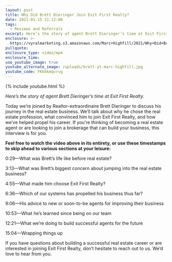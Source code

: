 ```yaml
---
layout: post
title: Why Did Brett Dieringer Join Exit First Realty?
date: 2021-01-15 11:12:00
tags:
  - Reviews and Referrals
excerpt: Here’s the story of agent Brett Dieringer’s time at Exit First Realty.
enclosure: >-
  https://vyralmarketing.s3.amazonaws.com/Marc+Highfill/2021/Why+Did+Brett+Dieringer+Join+Exit+First+Realty_.mp4
pullquote:
enclosure_type: video/mp4
enclosure_time:
use_youtube_image: true
youtube_alternate_image: /uploads/brett-yt-marc-highfill.jpg
youtube_code: FKk6kmqvrvg
---
```


{% include youtube.html %}

*Here’s the story of agent Brett Dieringer’s time at Exit First Realty.*

Today we’re joined by Realtor-extraordinaire Brett Dieringer to discuss his journey in the real estate business. We’ll talk about why he chose the real estate profession, what convinced him to join Exit First Realty, and how we’ve helped propel his career. If you’re thinking of becoming a real estate agent or are looking to join a brokerage that can build your business, this interview is for you.&nbsp;

**Feel free to watch the video above in its entirety, or use these timestamps to skip ahead to various sections at your leisure:**

0:29—What was Brett’s life like before real estate?&nbsp;

3:13—What was Brett’s biggest concern about jumping into the real estate business?

4:55—What made him choose Exit First Realty?

6:36—Which of our systems has propelled his business thus far?

9:06—His advice to new or soon-to-be agents for improving their business

10:53—What he’s learned since being on our team&nbsp;

12:21—What we’re doing to build successful agents for the future&nbsp;

15:04—Wrapping things up

If you have questions about building a successful real estate career or are interested in joining Exit First Realty, don’t hesitate to reach out to us. We’d love to hear from you.
